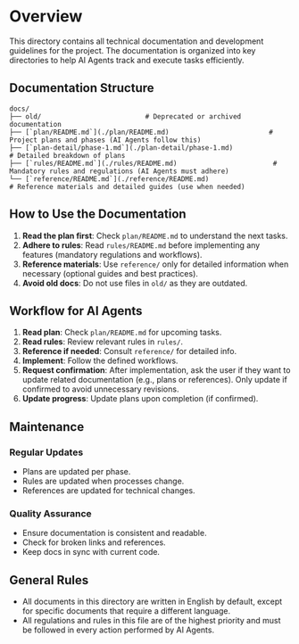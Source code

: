 # Overview

This directory contains all technical documentation and development guidelines for the project. The documentation is organized into key directories to help AI Agents track and execute tasks efficiently.

## Documentation Structure

```
docs/
├── old/                          # Deprecated or archived documentation
├── [`plan/README.md`](./plan/README.md)                         # Project plans and phases (AI Agents follow this)
├── [`plan-detail/phase-1.md`](./plan-detail/phase-1.md)                  # Detailed breakdown of plans
├── [`rules/README.md`](./rules/README.md)                        # Mandatory rules and regulations (AI Agents must adhere)
└── [`reference/README.md`](./reference/README.md)                    # Reference materials and detailed guides (use when needed)
```

## How to Use the Documentation

1. **Read the plan first**: Check `plan/README.md` to understand the next tasks.
2. **Adhere to rules**: Read `rules/README.md` before implementing any features (mandatory regulations and workflows).
3. **Reference materials**: Use `reference/` only for detailed information when necessary (optional guides and best practices).
4. **Avoid old docs**: Do not use files in `old/` as they are outdated.

## Workflow for AI Agents

1. **Read plan**: Check `plan/README.md` for upcoming tasks.
2. **Read rules**: Review relevant rules in `rules/`.
3. **Reference if needed**: Consult `reference/` for detailed info.
4. **Implement**: Follow the defined workflows.
5. **Request confirmation**: After implementation, ask the user if they want to update related documentation (e.g., plans or references). Only update if confirmed to avoid unnecessary revisions.
6. **Update progress**: Update plans upon completion (if confirmed).

## Maintenance

### Regular Updates
- Plans are updated per phase.
- Rules are updated when processes change.
- References are updated for technical changes.

### Quality Assurance
- Ensure documentation is consistent and readable.
- Check for broken links and references.
- Keep docs in sync with current code.

## General Rules
- All documents in this directory are written in English by default, except for specific documents that require a different language.
- All regulations and rules in this file are of the highest priority and must be followed in every action performed by AI Agents.
